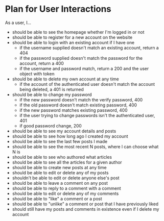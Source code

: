 # Plan for User Interactions

As a user, I...
- should be able to see the homepage whether I'm logged in or not
- should be able to register for a new account on the website
- should be able to login with an existing account if I have one
  - if the username supplied doesn't match an existing account, return a 404
  - if the password supplied doesn't match the password for the account, return a 400
  - if the username and password match, return a 200 and the user object with token
- should be able to delete my own account at any time
  - if the account of the authenticated user doesn't match the account being deleted, a 401 is returned
- should be able to change my password
  - if the new password doesn't match the verify password, 400
  - if the old password doesn't match existing password, 400
  - if the new password matches existing password, 400
  - if the user trying to change passwords isn't the authenticated user, 401
  - if good password change, 200
- should be able to see my account details and posts
- should be able to see how long ago I created my account
- should be able to see the last few posts I made
- should be able to see the most recent N posts, where I can choose what N is
- should be able to see who authored what articles
- should be able to see all the articles for a given author
- should be able to create new posts at any time
- should be able to edit or delete any of my posts
- shouldn't be able to edit or delete anyone else's post
- should be able to leave a comment on any post
- should be able to reply to a comment with a comment
- should be able to edit or delete any of my comments
- should be able to "like" a comment or a post
- should be able to "unlike" a comment or post that I have previously liked
- should still have my posts and comments in existence even if I delete my account
